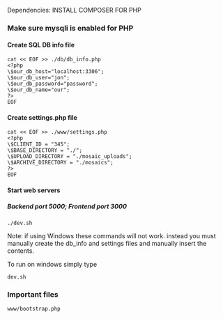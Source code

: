 Dependencies:
INSTALL COMPOSER FOR PHP

### Make sure mysqli is enabled for PHP

#### Create SQL DB info file
```
cat << EOF >> ./db/db_info.php
<?php
\$our_db_host="localhost:3306";
\$our_db_user="jon";
\$our_db_password="password";
\$our_db_name="our";
?>
EOF
```


#### Create settings.php  file
```
cat << EOF >> ./www/settings.php
<?php
\$CLIENT_ID = "345";
\$BASE_DIRECTORY = "./"; 
\$UPLOAD_DIRECTORY = "./mosaic_uploads";
\$ARCHIVE_DIRECTORY = "./mosaics";
?>
EOF
```

#### Start web servers 
##### Backend port 5000; Frontend port 3000 

```
./dev.sh

```

Note: if using Windows these commands will not work. instead you must manually create the db_info and settings files and manually insert the contents.

To run on windows simply type 

```
dev.sh

```

### Important files

```
www/bootstrap.php
```
